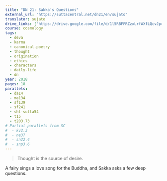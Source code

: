 ```yaml
---
title: "DN 21: Sakka’s Questions"
external_url: "https://suttacentral.net/dn21/en/sujato"
translator: sujato
drive_links: ["https://drive.google.com/file/d/1l5RBFFRZzxLrfAXfLQcvJp4dOm98tb1P"]
course: cosmology
tags:
  - deva
  - karma
  - canonical-poetry
  - thought
  - origination
  - ethics
  - characters
  - daily-life
  - dn
year: 2018
pages: 18
parallels:
  - da14
  - ma134
  - sf139
  - sf241
  - sht-sutta54
  - t15
  - t203.73
# Partial parallels from SC
#  - kv2.3
#  - ne37
#  - sn22.4
#  - snp3.6
---
```


> Thought is the source of desire.

A fairy sings a love song for the Buddha, and Sakka asks a few deep questions.
